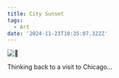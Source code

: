 ```yaml
---
title: City Sunset
tags:
  - Art
date: '2024-11-23T10:35:07.322Z'
---
```


![🌆](http://res.cloudinary.com/cpadilla/image/upload/v1731958244/chrisdpadilla/blog/art/g7pt6pgnx8e18qillla4.jpg)

Thinking back to a visit to Chicago...
